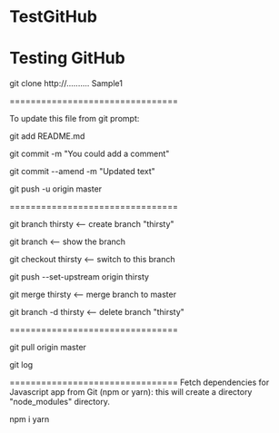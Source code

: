 # TestGitHub
Testing GitHub
================================

git clone http://..........   Sample1

================================

To update this file from git prompt:

git add README.md

git commit -m "You could add a comment"

git commit --amend -m "Updated text"

git push -u origin master

================================

git branch thirsty   <-- create branch "thirsty"

git branch   <-- show the branch

git checkout thirsty   <-- switch to this branch

git push --set-upstream origin thirsty

git merge thirsty     <-- merge branch to master

git branch -d thirsty   <-- delete branch "thirsty"

================================

git pull origin master

git log

================================
Fetch dependencies for Javascript app from Git (npm or yarn):  this will create a directory "node_modules" directory.

npm i
yarn

